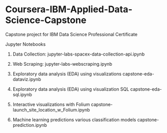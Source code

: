 # Coursera-IBM-Applied-Data-Science-Capstone
Capstone project for IBM Data Science Professional Certificate

Jupyter Notebooks 

1.  Data Collection: 
	jupyter-labs-spacex-data-collection-api.ipynb

2.  Web Scraping: 
	jupyter-labs-webscraping.ipynb
	
3.  Exploratory data analysis (EDA) using visualizations
	capstone-eda-dataviz.ipynb
	
4.  Exploratory data analysis (EDA) using visualization SQL
	capstone-eda-sql.ipynb
	
5.  Interactive visualizations with Folium
	capstone-launch_site_location_w_Folium.ipynb
	
6.  Machine learning predictions various classification models
	capstone-prediction.ipynb


        



